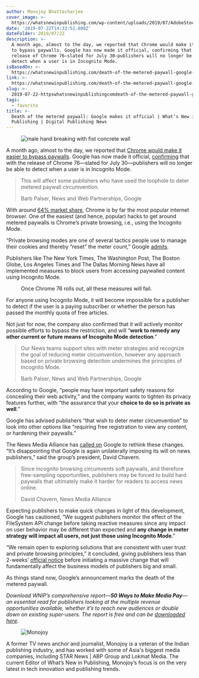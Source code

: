 ```yaml
---
author: Monojoy Bhattacharjee
cover_image: >-
  https://whatsnewinpublishing.com/wp-content/uploads/2019/07/AdobeStock_167059649.jpg
date: '2019-07-22T14:33:52.000Z'
dateFolder: 2019/07/22
description: >-
  A month ago, almost to the day, we reported that Chrome would make it easier
  to bypass paywalls. Google has now made it official, confirming that with the
  release of Chrome 76—slated for July 30—publishers will no longer be able to
  detect when a user is in Incognito Mode.
isBasedOn: >-
  https://whatsnewinpublishing.com/death-of-the-metered-paywall-google-makes-it-official/
link: >-
  https://whatsnewinpublishing.com/death-of-the-metered-paywall-google-makes-it-official/
slug: >-
  2019-07-22-httpswhatsnewinpublishingcomdeath-of-the-metered-paywall-google-makes-it-official
tags:
  - favorite
title: >-
  Death of the metered paywall: Google makes it official | What’s New in
  Publishing | Digital Publishing News
---
```

<figure><img alt="male hand breaking with fist concrete wall" sizes="(max-width: 900px) 100vw, 900px" src="https://whatsnewinpublishing.com/wp-content/uploads/2019/07/AdobeStock_167059649.jpg" srcset="https://whatsnewinpublishing.com/wp-content/uploads/2019/07/AdobeStock_167059649.jpg 900w, https://whatsnewinpublishing.com/wp-content/uploads/2019/07/AdobeStock_167059649-400x300.jpg 400w, https://whatsnewinpublishing.com/wp-content/uploads/2019/07/AdobeStock_167059649-768x576.jpg 768w"/></figure>
<p>A month ago, almost to the day, we reported that <a href="https://whatsnewinpublishing.com/this-july-google-chrome-will-make-it-easier-to-bypass-paywalls/">Chrome would make it easier to bypass paywalls</a>. Google has now made it official, <a href="https://www.blog.google/outreach-initiatives/google-news-initiative/protecting-private-browsing-chrome/">confirming</a> that with the release of Chrome 76—slated for July 30—publishers will no longer be able to detect when a user is in Incognito Mode.</p>
<blockquote><p>This will affect some publishers who have used the loophole to deter metered paywall circumvention.</p>Barb Palser, News and Web Partnerships, Google</blockquote>
<p>With around <a href="http://gs.statcounter.com/browser-market-share">64% market share</a>, Chrome is by far the most popular internet browser. One of the easiest (and hence, popular) hacks to get around metered paywalls is Chrome’s private browsing, i.e., using the Incognito Mode.</p>
<p>“Private browsing modes are one of several tactics people use to manage their cookies and thereby “reset” the meter count,” Google <a href="https://www.blog.google/outreach-initiatives/google-news-initiative/protecting-private-browsing-chrome/">admits</a>.</p>
<p>Publishers like The New York Times, The Washington Post, The Boston Globe, Los Angeles Times and The Dallas Morning News have all implemented measures to block users from accessing paywalled content using Incognito Mode.</p>
<figure><img alt="" src="https://lh4.googleusercontent.com/1ZcQUXTLExbSyi9x7Kp2eRjytbMBDmA2D8UsJkQRzRSQ7kTSpgnUKzVe6Vi8r-NyJDdNlp2EswqS7erylQRn_l1NkZB4gunCn0hHRY5IbjZ_HsHKPecnuGQFX6JXe97fmoXKOQQa"/><figcaption>Once Chrome 76 rolls out, all these measures will fail.</figcaption></figure>
<p>For anyone using Incognito Mode, it will become impossible for a publisher to detect if the user is a paying subscriber or whether the person has passed the monthly quota of free articles.</p>
<p>Not just for now, the company also confirmed that it will actively monitor possible efforts to bypass the restriction, and will “<strong>work to remedy any other current or future means of Incognito Mode detection</strong>.”</p>
<blockquote><p>Our News teams support sites with meter strategies and recognize the goal of reducing meter circumvention, however any approach based on private browsing detection undermines the principles of Incognito Mode. </p>Barb Palser, News and Web Partnerships, Google</blockquote>
<p>According to Google, “people may have important safety reasons for concealing their web activity,” and the company wants to tighten its privacy features further, with “the assurance that your <strong>choice to do so is private as well</strong>.”</p>
<p>Google has advised publishers “that wish to deter meter circumvention” to look into other options like “requiring free registration to view any content, or hardening their paywalls.”</p>
<p>The News Media Alliance has <a href="https://www.newsmediaalliance.org/statement-alliance-calls-on-google-rethink-chrome-changes-incognito-mode/">called on</a> Google to rethink these changes. “It’s disappointing that Google is again unilaterally imposing its will on news publishers,” said the group’s president, David Chavern.</p>
<blockquote><p>Since incognito browsing circumvents soft paywalls, and therefore free-sampling opportunities, publishers may be forced to build hard paywalls that ultimately make it harder for readers to access news online.</p>David Chavern, News Media Alliance</blockquote>
<p>Expecting publishers to make quick changes in light of this development, Google has cautioned, “We suggest publishers monitor the effect of the FileSystem API change before taking reactive measures since any impact on user behavior may be different than expected and <strong>any change in meter strategy will impact all users, not just those using Incognito Mode</strong>.”</p>
<p>“We remain open to exploring solutions that are consistent with user trust and private browsing principles,” it concluded, giving publishers less than 2-weeks’ <a href="https://www.blog.google/outreach-initiatives/google-news-initiative/protecting-private-browsing-chrome/">official notice</a> before initiating a massive change that will fundamentally affect the business models of publishers big and small.</p>
<p>As things stand now, Google’s announcement marks the death of the metered paywall.</p>
<p><em>Download WNIP’s comprehensive report—<strong>50 Ways to Make Media Pay</strong>—an essential read for publishers looking at the multiple revenue opportunities available, whether it’s to reach new audiences or double down on existing super-users. The report is free and can be <a href="https://www.sovrn.com/50-ways-to-make-media-pay-report/">downloaded here</a>.</em></p>
<figure><img alt="Monojoy" data-del="avatar" src="https://whatsnewinpublishing.com/wp-content/uploads/2019/01/Monojoy-Bookshelf-Square-150x150.jpg"/></figure>
<p>A former TV news anchor and journalist, Monojoy is a veteran of the Indian publishing industry, and has worked with some of Asia's biggest media companies, including STAR News | ABP Group and Lokmat Media. The current Editor of What’s New in Publishing, Monojoy’s focus is on the very latest in tech innovation and publishing trends.</p>
<figure><a href="https://bit.ly/3D7Yju7"><img alt="" sizes="(max-width: 1024px) 100vw, 1024px" src="https://whatsnewinpublishing.com/wp-content/uploads/2022/10/WNIP-Newsletter.png"/></a></figure>
